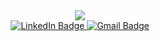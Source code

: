  <div id="header" align="center">
  <img src="https://2.bp.blogspot.com/-toac_Rcs82A/VfPjEu2wbZI/AAAAAAAATzs/rGc5etYbTrU/s1600/hackerman.gif"/>
</div>

<div id="badges" align="center">
 <a href="https://www.linkedin.com/in/miguel-perez-bueno-5a89a9205/">
 <img src="https://img.shields.io/badge/LinkedIn-blue?style=for-the-badge&logo=linkedin&logoColor=white" alt="LinkedIn Badge"/>
 </a>
 <a href="mailto:mbueno1606@gmail.com">
 <img src="https://img.shields.io/badge/Gmail-red?style=for-the-badge&logo=Gmail&logoColor=white" alt="Gmail Badge"/>
 </a>
</div>

<!--
**bueno04/bueno04** is a ✨ _special_ ✨ repository because its `README.md` (this file) appears on your GitHub profile.
